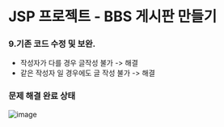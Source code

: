 # JSP 프로젝트 - BBS 게시판 만들기
### 9.기존 코드 수정 및 보완.
- 작성자가 다를 경우 글작성 불가 -> 해결
- 같은 작성자 일 경우에도 글 작성 불가 -> 해결

### 문제 해결 완료 상태
![image](https://user-images.githubusercontent.com/62415893/81632536-7d0ed600-9445-11ea-82ad-8b816a925b4b.png)
